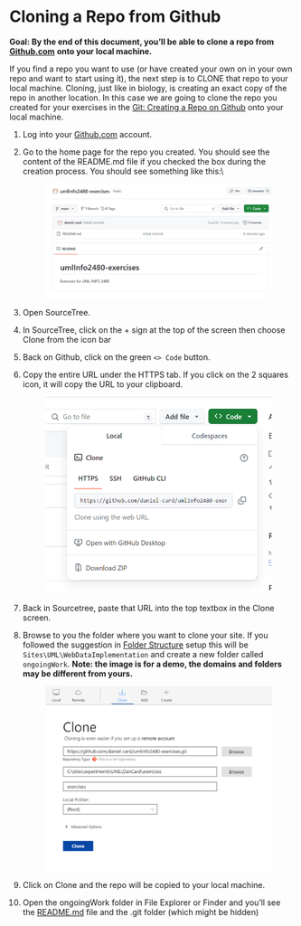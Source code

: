 # Cloning a Repo from Github

**Goal: By the end of this document, you’ll be able to clone a repo from** [**Github.com**](http://github.com) **onto your local machine.**

If you find a repo you want to use (or have created your own on in your own repo and want to start using it), the next step is to CLONE that repo to your local machine. Cloning, just like in biology, is creating an exact copy of the repo in another location. In this case we are going to clone the repo you created for your exercises in the [Git: Creating a Repo on Github](creating-a-repo-on-github.md) onto your local machine.

1. Log into your [Github.com](http://github.com) account.
2.  Go to the home page for the repo you created. You should see the content of the README.md file if you checked the box during the creation process. You should see something like this:\


    <figure><img src="../../.gitbook/assets/github3.png" alt=""><figcaption></figcaption></figure>
3. Open SourceTree.
4. In SourceTree, click on the + sign at the top of the screen then choose Clone from the icon bar
5. Back on Github, click on the green `<> Code` button.
6.  Copy the entire URL under the HTTPS tab. If you click on the 2 squares icon, it will copy the URL to your clipboard.&#x20;

    <figure><img src="../../.gitbook/assets/git4.png" alt=""><figcaption></figcaption></figure>
7. Back in Sourcetree, paste that URL into the top textbox in the Clone screen.
8.  Browse to you the folder where you want to clone your site. If you followed the suggestion in [Folder Structure](../folder-structure.md) setup this will be `Sites\UML\WebDataImplementation` and create a new folder called `ongoingWork`.  **Note: the image is for a demo, the domains and folders may be different from yours.**

    <figure><img src="../../.gitbook/assets/git5.png" alt=""><figcaption></figcaption></figure>
9. Click on Clone and the repo will be copied to your local machine.
10. Open the ongoingWork folder in File Explorer or Finder and you’ll see the [README.md](http://readme.md) file and the .git folder (which might be hidden)
